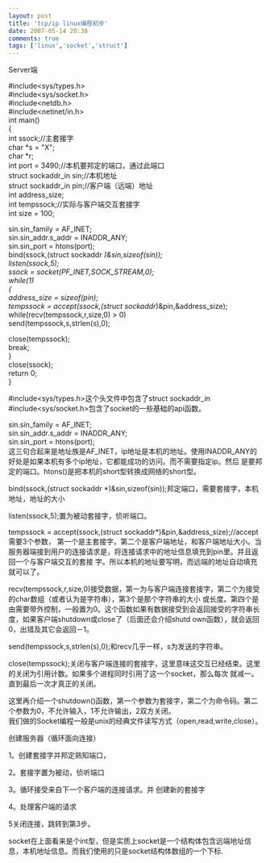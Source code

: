 ```yaml
---
layout: post
title: 'tcp/ip linux编程初步'
date: 2007-05-14 20:38
comments: true
tags: ['linux','socket','struct']
---
```


Server端

#include<sys/types.h>  
#include<sys/socket.h>  
#include<netdb.h>  
#include<netinet/in.h>  
int main()  
{  
int ssock;//主套接字  
char *s = "X";  
char *r;  
int port = 3490;//本机要邦定的端口，通过此端口  
struct sockaddr_in sin;//本机地址  
struct sockaddr_in pin;//客户端（远端）地址  
int address_size;  
int tempssock;//实际与客户端交互套接字  
int size = 100;

sin.sin_family = AF_INET;  
sin.sin_addr.s_addr = INADDR_ANY;  
sin.sin_port = htons(port);  
bind(ssock,(struct sockaddr *)&sin,sizeof(sin));  
listen(ssock,5);  
ssock = socket(PF_INET,SOCK_STREAM,0);  
while(1)  
{  
address_size = sizeof(pin);  
tempssock = accept(ssock,(struct sockaddr*)&pin,&address_size);  
while(recv(tempssock,r,size,0) > 0)  
send(tempssock,s,strlen(s),0);  
  
close(tempssock);  
break;  
}  
close(ssock);  
return 0;  
}

#include<sys/types.h>这个头文件中包含了struct sockaddr_in  
#include<sys/socket.h>包含了socket的一些基础的api函数。

sin.sin_family = AF_INET;  
sin.sin_addr.s_addr = INADDR_ANY;  
sin.sin_port = htons(port);  
这三句合起来是地址族是AF_INET，ip地址是本机的地址。使用INADDR_ANY的好处是如果本机有多个ip地址，它都能成功的访问。而不需要指定ip。然后
是要邦定的端口。htons()是把本机的short型转换成网络的short型。

bind(ssock,(struct sockaddr *)&sin,sizeof(sin));邦定端口，需要套接字，本机地址，地址的大小

listen(ssock,5);置为被动套接字，侦听端口。  
  
tempssock = accept(ssock,(struct sockaddr*)&pin,&address_size);//accept需要3个参数，
第一个是主套接字，第二个是客户端地址，和客户端地址大小。当服务器端接到用户的连接请求是，将连接请求中的地址信息填充到pin里。并且返回一个与客户端交互的套接
字。所以本机的地址要写明，而远端的地址自动填充就可以了。

recv(tempssock,r,size,0)接受数据，第一为与客户端连接套接字，第二个为接受的char数组（或者认为是字符串），第3个是那个字符串的大小
或长度。第四个是由需要带外控制，一般置为0。这个函数如果有数据接受到会返回接受的字符串长度，如果客户端shutdown或close了（后面还会介绍shutd
own函数），就会返回0，出错及其它会返回－1。

send(tempssock,s,strlen(s),0);和recv几乎一样，s为发送的字符串。

close(tempssock);关闭与客户端连接的套接字，这里意味这交互已经结束。这里的关闭为引用计数。如果多个进程同时引用了这一个socket，那么每次
就减一。直到最后一次才真正的关闭。

这里再介绍一个shutdown()函数，第一个参数为套接字，第二个为命令码。第二个参数为0，不允许输入，1不允许输出，2双方关闭。  
我们做的Socket编程一般是unix的经典文件读写方式（open,read,write,close）。

创建服务器（循环面向连接）

1。创建套接字并邦定熟知端口，

2。套接字置为被动，侦听端口

3。循环接受来自下一个客户端的连接请求。并  创建新的套接字

4。处理客户端的请求

5关闭连接，跳转到第3步。

socket在上面看来是个int型，但是实质上socket是一个结构体包含远端地址信息，本机地址信息。而我们使用的只是socket结构体数组的一个下标.

